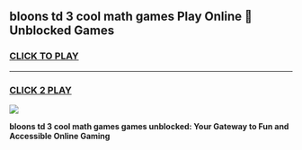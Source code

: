 
## bloons td 3 cool math games Play Online 👋 Unblocked Games
<h3>
<a href="https://news.freeplayer.one?title=bloons_td_3_cool_math_games&ref=17CMG">CLICK TO PLAY</a></h3>
<hr>

<h3>
<a href="https://news.freeplayer.one?title=bloons_td_3_cool_math_games&ref=17CMG">CLICK 2 PLAY</a>
  
</h3>

<a href="https://news.freeplayer.one?title=bloons_td_3_cool_math_games&ref=17CMG/"><img src="https://clearcache.store/games.png"></a>


**bloons td 3 cool math games games unblocked: Your Gateway to Fun and Accessible Online Gaming**
